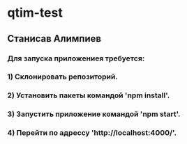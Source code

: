 # qtim-test
## Станисав Алимпиев
### Для запуска приложениея требуется:
### 1) Склонировать репозиторий.
### 2) Установить пакеты командой 'npm install'.
### 3) Запустить приложение командой 'npm start'.
### 4) Перейти по адрессу 'http://localhost:4000/'.
